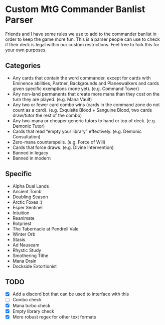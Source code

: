 # Custom MtG Commander Banlist Parser

Friends and I have some rules we use to add to the commander banlist in order to keep the game more fun. This is a parser people can use to check if their deck is legal within our custom restrictions. Feel free to fork this for your own purposes.

## Categories

- Any cards that contain the word commander, except for cards with Eminence abilities, Partner, Backgrounds and Planeswalkers and cards given specific exemptions (none yet). (e.g. Command Tower)
- Any non-land permanents that create more mana than they cost on the turn they are played. (e.g. Mana Vault)
- Any two or fewer card combo wins (cards in the command zone do not count as a card). (e.g. Exquisite Blood + Sanguine Blood, two cards draw/tutor the rest of the combo)
- Any two-mana or cheaper generic tutors to hand or top of deck. (e.g. Demonic Tutor)
- Cards that read “empty your library” effectively. (e.g. Demonic Consultation)
- Zero-mana counterspells. (e.g. Force of Will)
- Cards that force draws. (e.g. Divine Intervention)
- Banned in legacy
- Banned in modern

## Specific

- Alpha Dual Lands
- Ancient Tomb
- Doubling Season
- Arctic Foxes :\)
- Esper Sentinel
- Intuition
- Reanimate
- Rotpriest
- The Tabernacle at Pendrell Vale
- Winter Orb
- Stasis
- Ad Nauseam
- Rhystic Study
- Smothering Tithe
- Mana Drain
- Dockside Extortionist

## TODO

- [x] Add a discord bot that can be used to interface with this
- [ ] Combo check
- [x] Mana turbo check
- [x] Empty library check
- [x] More robust regex for other text formats
